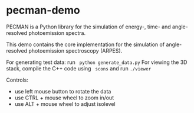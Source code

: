 # pecman-demo
PECMAN is a Python library for the simulation of
energy-, time- and angle-resolved photoemission spectra.

This demo contains the core implementation for the simulation of angle-resolved photoemission spectroscopy (ARPES).

For generating test data: run ``` python generate_data.py```
For viewing the 3D stack, compile the C++ code using ``` scons``` and run ```./viewer```

Controls:  
+ use left mouse button to rotate the data
+ use CTRL + mouse wheel to zoom in/out
+ use ALT + mouse wheel to adjust isolevel
